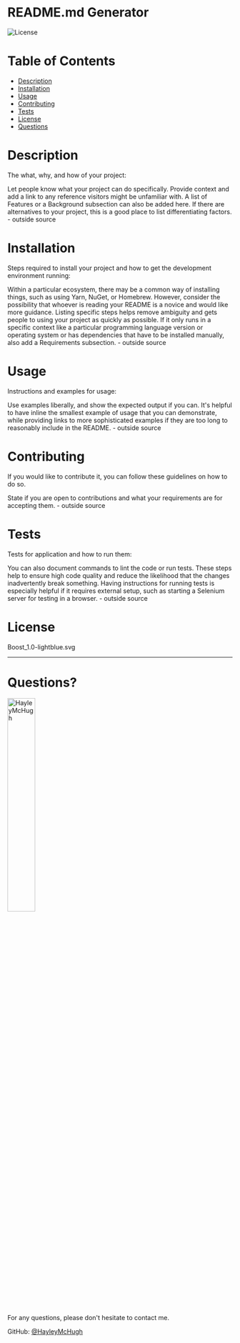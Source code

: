 # README.md Generator

![License](https://img.shields.io/badge/License-Boost_1.0-lightblue.svg)
    
# Table of Contents
* [Description](#description)
* [Installation](#installation) 
* [Usage](#usage) 
* [Contributing](#contributing) 
* [Tests](#tests)
* [License](#license)
* [Questions](#questions)


# Description 

The what, why, and how of your project:

Let people know what your project can do specifically. Provide context and add a link to any reference visitors might be unfamiliar with. A list of Features or a Background subsection can also be added here. If there are alternatives to your project, this is a good place to list differentiating factors.  - outside source


# Installation 

Steps required to install your project and how to get the development environment running:

Within a particular ecosystem, there may be a common way of installing things, such as using Yarn, NuGet, or Homebrew. However, consider the possibility that whoever is reading your README is a novice and would like more guidance. Listing specific steps helps remove ambiguity and gets people to using your project as quickly as possible. If it only runs in a specific context like a particular programming language version or operating system or has dependencies that have to be installed manually, also add a Requirements subsection.  - outside source

    
# Usage 

Instructions and examples for usage:

Use examples liberally, and show the expected output if you can. It's helpful to have inline the smallest example of usage that you can demonstrate, while providing links to more sophisticated examples if they are too long to reasonably include in the README.  - outside source
    
   
# Contributing 

If you would like to contribute it, you can follow these guidelines on how to do so.

State if you are open to contributions and what your requirements are for accepting them.  - outside source

   
# Tests

Tests for application and how to run them:

You can also document commands to lint the code or run tests. These steps help to ensure high code quality and reduce the likelihood that the changes inadvertently break something. Having instructions for running tests is especially helpful if it requires external setup, such as starting a Selenium server for testing in a browser.  - outside source
    
   
# License

Boost_1.0-lightblue.svg
    
---

# Questions?

<img src="https://avatars.githubusercontent.com/u/89363296?v=4" alt="HayleyMcHugh" width="35%" />

For any questions, please don't hesitate to contact me. 

GitHub: [@HayleyMcHugh](https://api.github.com/users/HayleyMcHugh)